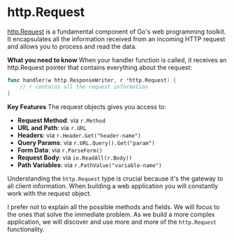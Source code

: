 # http.Request

[http.Request](https://pkg.go.dev/net/http#Request) is a fundamental component of Go's web programming toolkit. It encapsulates all the information received from an incoming HTTP request and allows you to process and read the data.

**What you need to know**
When your handler function is called, it receives an http.Request pointer that contains everything about the request:

```go
func handler(w http.ResponseWriter, r *http.Request) {
    // r contains all the request information
}
```

**Key Features**
The request objects gives you access to:

- **Request Method**: via `r.Method`
- **URL and Path**: via `r.URL`
- **Headers**: via `r.Header.Get("header-name")`
- **Query Params**: via `r.URL.Query().Get("param")`
- **Form Data**: via `r.ParseForm()`
- **Request Body**: via `io.ReadAll(r.Body))`
- **Path Variables**: via `r.PathValue("variable-name")`


Understanding the `http.Request` type is crucial because it's the gateway to all client information. When building a web application you will constantly work with the request object.

I prefer not to explain all the possible methods and fields. We will focus to the ones that
solve the immediate problem. As we build a more complex application, we will discover and use
more and more of the `http.Request` functionality.


